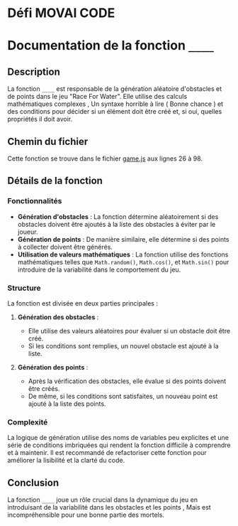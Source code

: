 # **Défi MOVAI CODE**

# Documentation de la fonction `____`

## Description

La fonction `____` est responsable de la génération aléatoire d'obstacles et de points dans le jeu "Race For Water". Elle utilise des calculs mathématiques complexes , Un syntaxe horrible à lire ( Bonne chance )  et des conditions pour décider si un élément doit être créé et, si oui, quelles propriétés il doit avoir.

## Chemin du fichier

Cette fonction se trouve dans le fichier [game.js](https://github.com/Nispace/Race_For_Water/edit/main/Race-for-water/assets/scripts/game.js) aux lignes 26 à 98.

## Détails de la fonction

### Fonctionnalités

- **Génération d'obstacles** : La fonction détermine aléatoirement si des obstacles doivent être ajoutés à la liste des obstacles à éviter par le joueur.
- **Génération de points** : De manière similaire, elle détermine si des points à collecter doivent être générés.
- **Utilisation de valeurs mathématiques** : La fonction utilise des fonctions mathématiques telles que `Math.random()`, `Math.cos()`, et `Math.sin()` pour introduire de la variabilité dans le comportement du jeu.

### Structure

La fonction est divisée en deux parties principales :

1. **Génération des obstacles** :
   - Elle utilise des valeurs aléatoires pour évaluer si un obstacle doit être créé.
   - Si les conditions sont remplies, un nouvel obstacle est ajouté à la liste.

2. **Génération des points** :
   - Après la vérification des obstacles, elle évalue si des points doivent être créés.
   - De même, si les conditions sont satisfaites, un nouveau point est ajouté à la liste des points.

### Complexité

La logique de génération utilise des noms de variables peu explicites et une série de conditions imbriquées qui rendent la fonction difficile à comprendre et à maintenir. Il est recommandé de refactoriser cette fonction pour améliorer la lisibilité et la clarté du code.

## Conclusion

La fonction `____` joue un rôle crucial dans la dynamique du jeu en introduisant de la variabilité dans les obstacles et les points , Mais est incompréhensible pour une bonne partie des mortels. 

